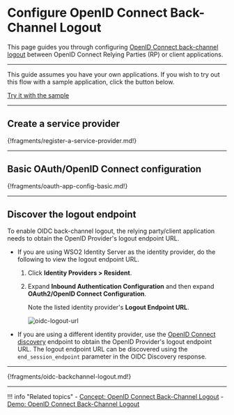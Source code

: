 # Configure OpenID Connect Back-Channel Logout

This page guides you through configuring [OpenID Connect back-channel logout](../../../references/concepts/authentication/back-channel-logout) between OpenID Connect Relying Parties (RP) or client applications. 

----

This guide assumes you have your own applications. If you wish to try out this flow with a sample application, click the button below. 

<a class="samplebtn_a" href="../../../quick-starts/oidc-backchannel-logout-sample"   rel="nofollow noopener">Try it with the sample</a>

---- 

## Create a service provider

{!fragments/register-a-service-provider.md!}

----

## Basic OAuth/OpenID Connect configuration
{!fragments/oauth-app-config-basic.md!}

----

## Discover the logout endpoint


To enable OIDC back-channel logout, the relying party/client application needs to obtain the OpenID Provider's logout endpoint URL.

- If you are using WSO2 Identity Server as the identity provider, do the following to view the logout endpoint URL. 

    1. Click **Identity Providers > Resident**. 

    2. Expand **Inbound Authentication Configuration** and then expand **OAuth2/OpenID Connect Configuration**. 

        Note the listed identity provider's **Logout Endpoint URL**. 
        
        ![oidc-logout-url](../../../assets/img/guides/oidc-logout-url.png)

- If you are using a different identity provider, use the [OpenID Connect discovery](../oidc-discovery) endpoint to obtain the OpenID Provider's logout endpoint URL. The logout endpoint URL can be discovered using the `end_session_endpoint` parameter in the OIDC Discovery response.

----

{!fragments/oidc-backchannel-logout.md!}

----

!!! info "Related topics"
    - [Concept: OpenID Connect Back-Channel Logout](../../../references/concepts/authentication/back-channel-logout)
    - [Demo: OpenID Connect Back-Channel Logout](../../../quick-starts/oidc-backchannel-logout-sample)

